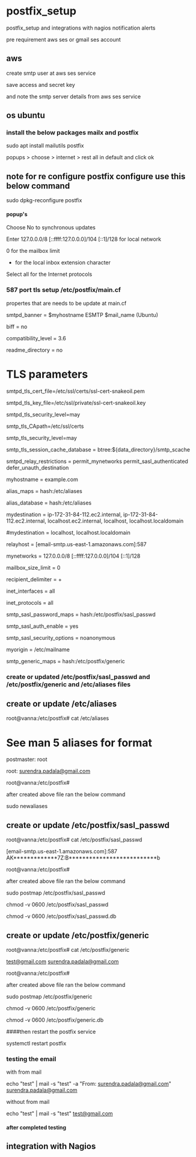 # postfix_setup

postfix_setup and integrations with nagios notification alerts

pre requirement aws ses or gmail ses account 

## aws 
create smtp user at aws ses service 

save access and secret key 

and note the smtp server details from aws ses service 





## os ubuntu

### install the below packages mailx and postfix
 sudo apt install mailutils postfix

 popups > choose > internet > rest all in default and click ok

## note for re configure postfix configure use this below command 
sudo dpkg-reconfigure postfix

#### popup's
Choose No to synchronous updates

Enter 127.0.0.0/8 [::ffff:127.0.0.0]/104 [::1]/128 for local network

0 for the mailbox limit

+ for the local inbox extension character

Select all for the Internet protocols

 ### 587 port tls setup /etc/postfix/main.cf

propertes that are needs to be update at main.cf

smtpd_banner = $myhostname ESMTP $mail_name (Ubuntu)

biff = no

compatibility_level = 3.6

readme_directory = no

# TLS parameters

smtpd_tls_cert_file=/etc/ssl/certs/ssl-cert-snakeoil.pem

smtpd_tls_key_file=/etc/ssl/private/ssl-cert-snakeoil.key

smtpd_tls_security_level=may


smtp_tls_CApath=/etc/ssl/certs

smtp_tls_security_level=may

smtp_tls_session_cache_database = btree:${data_directory}/smtp_scache



smtpd_relay_restrictions = permit_mynetworks permit_sasl_authenticated defer_unauth_destination

myhostname = example.com

alias_maps = hash:/etc/aliases

alias_database = hash:/etc/aliases

mydestination = ip-172-31-84-112.ec2.internal, ip-172-31-84-112.ec2.internal, localhost.ec2.internal, localhost, localhost.localdomain

#mydestination = localhost, localhost.localdomain


relayhost = [email-smtp.us-east-1.amazonaws.com]:587

mynetworks = 127.0.0.0/8 [::ffff:127.0.0.0]/104 [::1]/128

mailbox_size_limit = 0

recipient_delimiter = +

inet_interfaces = all

inet_protocols = all


smtp_sasl_password_maps = hash:/etc/postfix/sasl_passwd

smtp_sasl_auth_enable = yes

smtp_sasl_security_options = noanonymous

myorigin = /etc/mailname

smtp_generic_maps = hash:/etc/postfix/generic



### create or updated /etc/postfix/sasl_passwd and /etc/postfix/generic and /etc/aliases files 

## create or update /etc/aliases

root@vanna:/etc/postfix# cat /etc/aliases

# See man 5 aliases for format

postmaster:    root

root: surendra.padala@gmail.com

root@vanna:/etc/postfix#


after created above file ran the below command 

sudo newaliases

## create or update /etc/postfix/sasl_passwd


root@vanna:/etc/postfix# cat /etc/postfix/sasl_passwd

[email-smtp.us-east-1.amazonaws.com]:587 AK*************7Z:B**************************b

root@vanna:/etc/postfix#

after created above file ran the below command 

sudo postmap /etc/postfix/sasl_passwd


chmod -v 0600 /etc/postfix/sasl_passwd

chmod -v 0600 /etc/postfix/sasl_passwd.db

## create or update /etc/postfix/generic

root@vanna:/etc/postfix# cat /etc/postfix/generic

test@gmail.com surendra.padala@gmail.com

root@vanna:/etc/postfix#


after created above file ran the below command

sudo postmap /etc/postfix/generic


chmod -v 0600 /etc/postfix/generic

chmod -v 0600 /etc/postfix/generic.db

####then restart the postfix service 

systemctl restart postfix 

### testing the email 
with from mail 

echo "test" | mail -s "test" -a "From: surendra.padala@gmail.com" surendra.padala@gmail.com


without from mail

echo "test" | mail -s "test"   test@gmail.com


 
#### after completed testing 

## integration with Nagios 


 
 
